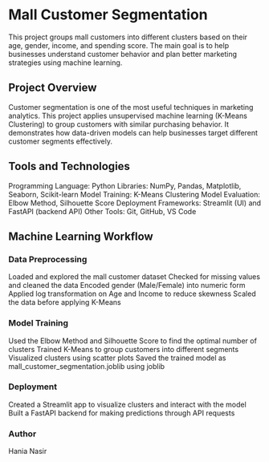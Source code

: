 # Mall Customer Segmentation
This project groups mall customers into different clusters based on their age, gender, income, and spending score.
The main goal is to help businesses understand customer behavior and plan better marketing strategies using machine learning.

## Project Overview
Customer segmentation is one of the most useful techniques in marketing analytics.
This project applies unsupervised machine learning (K-Means Clustering) to group customers with similar purchasing behavior.
It demonstrates how data-driven models can help businesses target different customer segments effectively.

## Tools and Technologies
Programming Language: Python
Libraries: NumPy, Pandas, Matplotlib, Seaborn, Scikit-learn
Model Training: K-Means Clustering
Model Evaluation: Elbow Method, Silhouette Score
Deployment Frameworks: Streamlit (UI) and FastAPI (backend API)
Other Tools: Git, GitHub, VS Code

## Machine Learning Workflow

### Data Preprocessing
Loaded and explored the mall customer dataset
Checked for missing values and cleaned the data
Encoded gender (Male/Female) into numeric form
Applied log transformation on Age and Income to reduce skewness
Scaled the data before applying K-Means

### Model Training
Used the Elbow Method and Silhouette Score to find the optimal number of clusters
Trained K-Means to group customers into different segments
Visualized clusters using scatter plots
Saved the trained model as mall_customer_segmentation.joblib using joblib

### Deployment
Created a Streamlit app to visualize clusters and interact with the model
Built a FastAPI backend for making predictions through API requests

### Author
Hania Nasir
